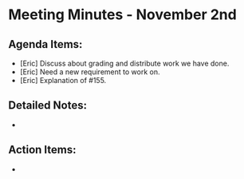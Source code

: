 # Meeting Minutes - November 2nd

## Agenda Items:
- [Eric] Discuss about grading and distribute work we have done.
- [Eric] Need a new requirement to work on.
- [Eric] Explanation of #155.
## Detailed Notes:
- 

## Action Items:
- 
